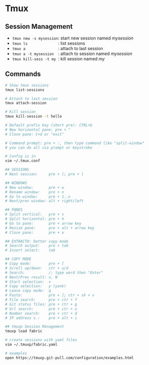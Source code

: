 # Tmux

## Session Management

- `tmux new -s mysession`:  start new session named *mysession*
- `tmux ls              `:  list sessions 
- `tmux a               `:  attach to last session
- `tmux a -t mysession  `:  attach to session named *mysession*
- `tmux kill-sess -t my `:  kill session named *my*

## Commands

```bash
# Show tmux sessions
tmux list-sessions

# Attach to last session
tmux attach-session

# Kill session
tmux kill-session -t hello

# Default prefix key (short pre): CTRL+b
# New horizontal pane: pre + "
# Close pane: C+d or "exit"

# Command prompt: pre + :, then type command like "split-window"
# you can do all via prompt or keystroke

# Config is in
vim ~/.tmux.conf

## SESSIONS
# Next session:     pre + (; pre + )

## WINDOWS
# New window:       pre + w
# Rename window:    pre + n
# Go to window:     pre + 1..n
# Next/prev window: alt + right/left

## PANES
# Split vertical:   pre + v
# Split horizontal: pre + h
# Go to pane:       pre + arrow key
# Resize pane:      pre + alt + arrow key
# Close pane:       pre + x

## EXTRACTO: better copy mode
# Search output:    pre + tab
# Insert select:    tab

## COPY MODE
# Copy mode:        pre + [
# Scroll up/down:   ctr + u/d
# Search:           /; type word then "Enter"
# Next/Prev result: n, N
# Start selection:  v
# Copy selection:   y (yank)
# Leave copy mode:  q
# Paste:            pre + ]; ctr + sh + v
# File search:      pre + ctr + f
# Git status files: pre + ctr + g
# Url search:       pre + ctr + u
# Number search:    pre + ctr + d
# IP address s.:    pre + alt + i

## tmuxp Session Management
tmuxp load fabric

# create sessions with yaml files
vim ~/.tmuxp/fabric.yaml

# examples
open https://tmuxp.git-pull.com/configuration/examples.html
```
